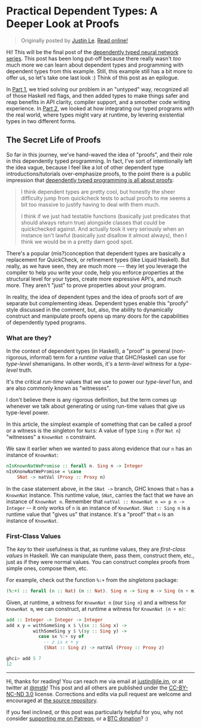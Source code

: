 Practical Dependent Types: A Deeper Look at Proofs
==================================================

> Originally posted by [Justin Le](https://blog.jle.im/).
> [Read online!](https://blog.jle.im/entry/practical-dependent-types-in-haskell-3.html)

Hi! This will be the final post of the [dependently typed neural network
series](https://blog.jle.im/entries/series/+practical-dependent-types-in-haskell.html).
This post has been long put-off because there really wasn't *too* much more we
can learn about dependent types and programming with dependent types from this
example. Still, this example still has a bit more to offer us, so let's take one
last look :) Think of this post as an epilogue.

In [Part
1](https://blog.jle.im/entry/practical-dependent-types-in-haskell-1.html), we
tried solving our problem in an "untyped" way, recognized all of those Haskell
red flags, and then added types to make things safer and reap benefits in API
clarity, compiler support, and a smoother code writing experience. In [Part
2](https://blog.jle.im/entry/practical-dependent-types-in-haskell-2.html), we
looked at how integrating our typed programs with the real world, where types
might vary at runtime, by levering existential types in two different forms.

## The Secret Life of Proofs

So far in this journey, we've hand-waved the idea of "proofs", and their role in
this dependently typed programming. In fact, I've sort of intentionally left the
idea vague, because I feel like a lot of other dependent type
introductions/tutorials over-emphasize proofs, to the point there is a public
impression that [dependently typed programming is all about
proofs](https://www.reddit.com/r/haskell/comments/62uv6g/verify_your_typeclass_instances_in_haskell_today/dfpt2g7/):

> I think dependent types are pretty cool, but honestly the sheer difficulty
> jump from quickcheck tests to actual proofs to me seems a bit too massive to
> justify having to deal with them much.
>
> I think if we just had testable functions (basically just predicates that
> should always return true) alongside classes that could be quickchecked
> against. And actually took it very seriously when an instance isn't lawful
> (basically just disallow it almost always), then I think we would be in a
> pretty darn good spot.

There's a popular (mis?)conception that dependent types are basically a
replacement for QuickCheck, or refinement types (like Liquid Haskell). But
really, as we have seen, they are much more --- they let you leverage the
compiler to help you write your code, help you enforce properties at the
structural level for your types, create more expressive API's, and much more.
They aren't "just" to prove properties about your program.

In reality, the idea of dependent types and the idea of proofs sort of are
separate but complementing ideas. Dependent types enable this "proofy" style
discussed in the comment, but, also, the ability to dynamically construct and
manipulate proofs opens up many doors for the capabilities of dependently typed
programs.

### What are they?

In the context of dependent types (in Haskell), a "proof" is general
(non-rigorous, informal) term for a *runtime value* that GHC/Haskell can use for
*type-level* shenanigans. In other words, it's a *term-level* witness for a
*type-level* truth.

It's the critical *run-time* values that we use to power our *type-level* fun,
and are also commonly known as "witnesses".

I don't believe there is any rigorous definition, but the term comes up whenever
we talk about generating or using run-time values that give us type-level power.

In this article, the simplest example of something that can be called a proof or
a witness is the singleton for `Nat`s: A value of type `Sing n` (for `Nat n`)
"witnesses" a `KnownNat n` constraint.

We saw it earlier when we wanted to pass along evidence that our `n` has an
instance of `KnownNat`:

``` haskell
nIsKnownNatWePromise :: forall n. Sing n -> Integer
nIsKnonwNatWePromise = \case
    SNat -> natVal (Proxy :: Proxy n)
```

In the case statement above, in the `SNat ->` branch, GHC knows that `n` has a
`KnownNat` instance. This runtime value, `SNat`, carries the fact that we have
an instance of `KnownNat n`. Remember that
`natVal :: KnownNat n => p n -> Integer` -- it only works of `n` is an instance
of `KnownNat`. `SNat :: Sing n` is a runtime value that "gives us" that
instance. It's a "proof" that `n` is an instance of `KnownNat`.

### First-Class Values

The *key* to their usefulness is that, as runtime values, they are *first-class
values* in Haskell. We can manipulate them, pass them, construct them, etc.,
just as if they were normal values. You can construct complex proofs from simple
ones, compose them, etc.

For example, check out the function `%:+` from the *singletons* package:

``` haskell
(%:+) :: forall (n :: Nat) (m :: Nat). Sing n -> Sing m -> Sing (n + m)
```

Given, at runtime, a witness for `KnownNat n` (our `Sing n`) and a witness for
`KnownNat m`, we can construct, at runtime a witness for `KnownNat (n + m)`:

``` haskell
add :: Integer -> Integer -> Integer
add x y = withSomeSing x $ \(sx :: Sing x) ->
          withSomeSing y $ \(sy :: Sing y) ->
            case sx %:+ sy of
              -- z is x + y
              (SNat :: Sing z) -> natVal (Proxy :: Proxy z)
```

``` haskell
ghci> add 5 7
12
```

--------------------------------------------------------------------------------

Hi, thanks for reading! You can reach me via email at <justin@jle.im>, or at
twitter at [\@mstk](https://twitter.com/mstk)! This post and all others are
published under the [CC-BY-NC-ND
3.0](https://creativecommons.org/licenses/by-nc-nd/3.0/) license. Corrections
and edits via pull request are welcome and encouraged at [the source
repository](https://github.com/mstksg/inCode).

If you feel inclined, or this post was particularly helpful for you, why not
consider [supporting me on Patreon](https://www.patreon.com/justinle/overview),
or a [BTC donation](bitcoin:3D7rmAYgbDnp4gp4rf22THsGt74fNucPDU)? :)

